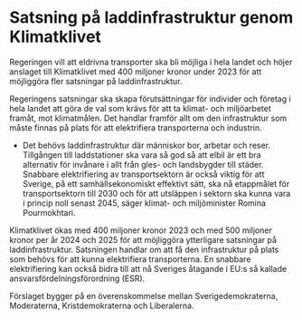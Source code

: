 # Satsning på laddinfrastruktur genom Klimatklivet

Regeringen vill att eldrivna transporter ska bli möjliga i hela landet och höjer anslaget till Klimatklivet med 400 miljoner kronor under 2023 för att möjliggöra fler satsningar på laddinfrastruktur.

Regeringens satsningar ska skapa förutsättningar för individer och företag i hela landet att göra de val som krävs för att ta klimat- och miljöarbetet framåt, mot klimatmålen. Det handlar framför allt om den infrastruktur som måste finnas på plats för att elektrifiera transporterna och industrin.

- Det behövs laddinfrastruktur där människor bor, arbetar och reser. Tillgången till laddstationer ska vara så god så att elbil är ett bra alternativ för invånare i allt från gles- och landsbygder till städer. Snabbare elektrifiering av transportsektorn är också viktig för att Sverige, på ett samhällsekonomiskt effektivt sätt, ska nå etappmålet för transportsektorn till 2030 och för att utsläppen i sektorn ska kunna vara i princip noll senast 2045, säger klimat- och miljöminister Romina Pourmokhtari.

Klimatklivet ökas med 400 miljoner kronor 2023 och med 500 miljoner kronor per år 2024 och 2025 för att möjliggöra ytterligare satsningar på laddinfrastruktur. Satsningen handlar om att få den infrastruktur på plats som behövs för att kunna elektrifiera transporterna. En snabbare elektrifiering kan också bidra till att nå Sveriges åtagande i EU:s så kallade ansvarsfördelningsförordning (ESR).

Förslaget bygger på en överenskommelse mellan Sverigedemokraterna, Moderaterna, Kristdemokraterna och Liberalerna.
